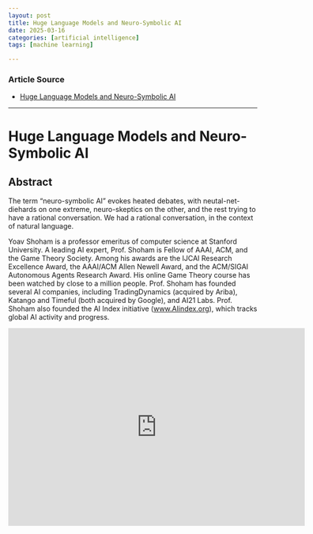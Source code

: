 ```yaml
---
layout: post
title: Huge Language Models and Neuro-Symbolic AI
date: 2025-03-16
categories: [artificial intelligence]
tags: [machine learning]

---
```


### Article Source


* [Huge Language Models and Neuro-Symbolic AI](https://www.youtube.com/watch?v=kSsRV1pSrhs)

---



# Huge Language Models and Neuro-Symbolic AI

## Abstract

The term “neuro-symbolic AI” evokes heated debates, with neutal-net-diehards on one extreme, neuro-skeptics on the other, and the rest trying to have a rational conversation. We had a rational conversation, in the context of natural language.

Yoav Shoham is a professor emeritus of computer science at Stanford University. A leading AI expert, Prof. Shoham is Fellow of AAAI, ACM, and the Game Theory Society. Among his awards are the IJCAI Research Excellence Award, the AAAI/ACM Allen Newell Award, and the ACM/SIGAI Autonomous Agents Research Award. His online Game Theory course has been watched by close to a million people. Prof. Shoham has founded several AI companies, including TradingDynamics (acquired by Ariba), Katango and Timeful (both acquired by Google), and AI21 Labs. Prof. Shoham also founded the AI Index initiative (www.AIindex.org), which tracks global AI activity and progress.

<iframe width="600" height="400" src="https://www.youtube.com/embed/kSsRV1pSrhs?si=6hRPvvLq6lqUtYF-" title="YouTube video player" frameborder="0" allow="accelerometer; autoplay; clipboard-write; encrypted-media; gyroscope; picture-in-picture; web-share" referrerpolicy="strict-origin-when-cross-origin" allowfullscreen></iframe>
